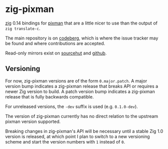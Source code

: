 # zig-pixman

[zig](https://ziglang.org/) 0.14 bindings for
[pixman](https://gitlab.freedesktop.org/pixman/pixman) that are a little
nicer to use than the output of `zig translate-c`.

The main repository is on [codeberg](https://codeberg.org/ifreund/zig-pixman),
which is where the issue tracker may be found and where contributions are accepted.

Read-only mirrors exist on [sourcehut](https://git.sr.ht/~ifreund/zig-pixman)
and [github](https://github.com/ifreund/zig-pixman).

## Versioning

For now, zig-pixman versions are of the form `0.major.patch`. A major version
bump indicates a zig-pixman release that breaks API or requires a newer Zig
version to build. A patch version bump indicates a zig-pixman release that is
fully backwards compatible.

For unreleased versions, the `-dev` suffix is used (e.g. `0.1.0-dev`).

The version of zig-pixman currently has no direct relation to the upstream
pixman version supported.

Breaking changes in zig-pixman's API will be necessary until a stable Zig 1.0
version is released, at which point I plan to switch to a new versioning scheme
and start the version numbers with `1` instead of `0`.

